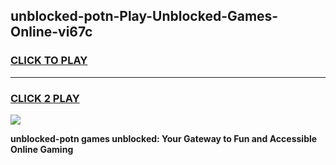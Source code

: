 
## unblocked-potn-Play-Unblocked-Games-Online-vi67c
<h3>
<a href="https://premium76.site?title=unblocked-potn&ref=25A">CLICK TO PLAY</a></h3>
<hr>

<h3>
<a href="https://premium76.site?title=unblocked-potn&ref=25A">CLICK 2 PLAY</a>
  
</h3>

<a href="https://premium76.site?title=unblocked-potn&ref=25A"><img src="https://clearcache.store/games.png"></a>


**unblocked-potn games unblocked: Your Gateway to Fun and Accessible Online Gaming**
